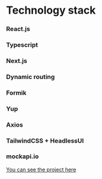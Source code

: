 # Technology stack

### React.js

### Typescript

### Next.js

### Dynamic routing

### Formik

### Yup

### Axios

### TailwindCSS + HeadlessUI

### mockapi.io

[You can see the project here](https://fancy-conkies-ac7d3c.netlify.app/)
